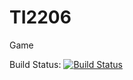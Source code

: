# TI2206
Game

Build Status:
[![Build Status](https://travis-ci.com/MatthijsKok/TI2206.svg?token=AiTZyx9UC4yvX9SKmhaH&branch=dev)](https://travis-ci.com/MatthijsKok/TI2206)
